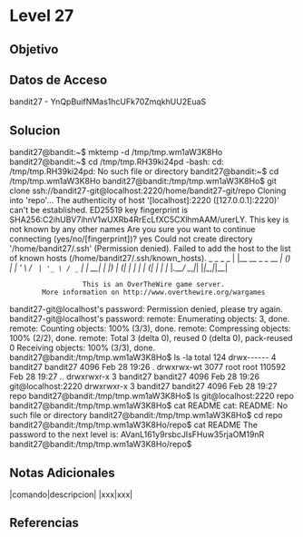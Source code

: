 # Level 27
## Objetivo
## Datos de Acceso
bandit27 - YnQpBuifNMas1hcUFk70ZmqkhUU2EuaS
## Solucion
bandit27@bandit:~$ mktemp -d
/tmp/tmp.wm1aW3K8Ho
bandit27@bandit:~$ cd /tmp/tmp.RH39ki24pd
-bash: cd: /tmp/tmp.RH39ki24pd: No such file or directory
bandit27@bandit:~$ cd /tmp/tmp.wm1aW3K8Ho
bandit27@bandit:/tmp/tmp.wm1aW3K8Ho$ git clone ssh://bandit27-git@localhost:2220/home/bandit27-git/repo
Cloning into 'repo'...
The authenticity of host '[localhost]:2220 ([127.0.0.1]:2220)' can't be established.
ED25519 key fingerprint is SHA256:C2ihUBV7ihnV1wUXRb4RrEcLfXC5CXlhmAAM/urerLY.
This key is not known by any other names
Are you sure you want to continue connecting (yes/no/[fingerprint])? yes
Could not create directory '/home/bandit27/.ssh' (Permission denied).
Failed to add the host to the list of known hosts (/home/bandit27/.ssh/known_hosts).
                         _                     _ _ _
                        | |__   __ _ _ __   __| (_) |_
                        | '_ \ / _` | '_ \ / _` | | __|
                        | |_) | (_| | | | | (_| | | |_
                        |_.__/ \__,_|_| |_|\__,_|_|\__|


                      This is an OverTheWire game server.
            More information on http://www.overthewire.org/wargames

bandit27-git@localhost's password:
Permission denied, please try again.
bandit27-git@localhost's password:
remote: Enumerating objects: 3, done.
remote: Counting objects: 100% (3/3), done.
remote: Compressing objects: 100% (2/2), done.
remote: Total 3 (delta 0), reused 0 (delta 0), pack-reused 0
Receiving objects: 100% (3/3), done.
bandit27@bandit:/tmp/tmp.wm1aW3K8Ho$ ls -la
total 124
drwx------    4 bandit27 bandit27   4096 Feb 28 19:26 .
drwxrwx-wt 3077 root     root     110592 Feb 28 19:27 ..
drwxrwxr-x    3 bandit27 bandit27   4096 Feb 28 19:26 git@localhost:2220
drwxrwxr-x    3 bandit27 bandit27   4096 Feb 28 19:27 repo
bandit27@bandit:/tmp/tmp.wm1aW3K8Ho$ ls
git@localhost:2220  repo
bandit27@bandit:/tmp/tmp.wm1aW3K8Ho$ cat README
cat: README: No such file or directory
bandit27@bandit:/tmp/tmp.wm1aW3K8Ho$ cd repo
bandit27@bandit:/tmp/tmp.wm1aW3K8Ho/repo$ cat README
The password to the next level is: AVanL161y9rsbcJIsFHuw35rjaOM19nR
bandit27@bandit:/tmp/tmp.wm1aW3K8Ho/repo$
## Notas Adicionales
|comando|descripcion|
|xxx|xxx|
## Referencias